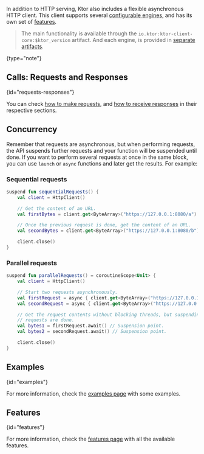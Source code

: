 [//]: # (title: Http Client)
[//]: # (category: clients)
[//]: # (permalink: /clients/index.html)
[//]: # (children: /clients/http-client/)
[//]: # (caption: Http Client)
[//]: # (ktor_version_review: 1.2.3)
[//]: # (redirect_from: redirect_from)
[//]: # (- /clients/http-client.html: - /clients/http-client.html)



In addition to HTTP serving, Ktor also includes a flexible asynchronous HTTP client.
This client supports several [configurable engines](/clients/http-client/engines.html), and has its own set of [features](/clients/http-client/features.html).

>The main functionality is available through the `io.ktor:ktor-client-core:$ktor_version` artifact.
>And each engine, is provided in [separate artifacts](/clients/http-client/engines.html).
>
{type="note"}

## Calls: Requests and Responses
{id="requests-responses"}

You can check [how to make requests](/clients/http-client/quick-start/requests.html),
and [how to receive responses](/clients/http-client/quick-start/responses.html) in their respective sections.

## Concurrency

Remember that requests are asynchronous, but when performing requests, the API suspends further requests
and your function will be suspended until done. If you want to perform several requests at once
in the same block, you can use `launch` or `async` functions and later get the results.
For example:

### Sequential requests

```kotlin
suspend fun sequentialRequests() {
    val client = HttpClient()

    // Get the content of an URL.
    val firstBytes = client.get<ByteArray>("https://127.0.0.1:8080/a")

    // Once the previous request is done, get the content of an URL.
    val secondBytes = client.get<ByteArray>("https://127.0.0.1:8080/b")

    client.close()
}
```

### Parallel requests

```kotlin
suspend fun parallelRequests() = coroutineScope<Unit> {
    val client = HttpClient()

    // Start two requests asynchronously.
    val firstRequest = async { client.get<ByteArray>("https://127.0.0.1:8080/a") }
    val secondRequest = async { client.get<ByteArray>("https://127.0.0.1:8080/b") }

    // Get the request contents without blocking threads, but suspending the function until both
    // requests are done.
    val bytes1 = firstRequest.await() // Suspension point.
    val bytes2 = secondRequest.await() // Suspension point.

    client.close()
}
```

## Examples
{id="examples"}

For more information, check the [examples page](/clients/http-client/examples.html) with some examples.

## Features
{id="features"}

For more information, check the [features page](/clients/http-client/features.html) with all the available features.